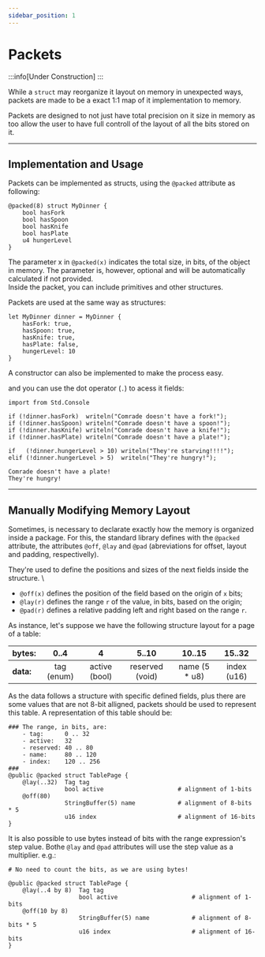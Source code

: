 ```yaml
---
sidebar_position: 1
---
```


# Packets
:::info[Under Construction]
:::

While a `struct` may reorganize it layout on memory in unexpected ways, packets are made to be a exact
1:1 map of it implementation to memory.

Packets are designed to not just have total precision on it size in memory as too allow the user to
have full controll of the layout of all the bits stored on it.

---
## Implementation and Usage

Packets can be implemented as structs, using the `@packed` attribute as following:
```abs
@packed(8) struct MyDinner {
	bool hasFork
	bool hasSpoon
	bool hasKnife
	bool hasPlate
	u4 hungerLevel
}
```

The parameter x in `@packed(x)` indicates the total size, in bits, of the object in memory.
The parameter is, however, optional and will be automatically calculated if not provided. \
Inside the packet, you can include primitives and other structures.

Packets are used at the same way as structures:
```abs
let MyDinner dinner = MyDinner {
	hasFork: true,
	hasSpoon: true,
	hasKnife: true,
	hasPlate: false,
	hungerLevel: 10
}
```
A constructor can also be implemented to make the
process easy.

and you can use the dot operator (`.`) to acess it fields:
```abs
import from Std.Console

if (!dinner.hasFork)  writeln("Comrade doesn't have a fork!");
if (!dinner.hasSpoon) writeln("Comrade doesn't have a spoon!");
if (!dinner.hasKnife) writeln("Comrade doesn't have a knife!");
if (!dinner.hasPlate) writeln("Comrade doesn't have a plate!");

if   (!dinner.hungerLevel > 10) writeln("They're starving!!!!");
elif (!dinner.hungerLevel > 5)  writeln("They're hungry!");
```

```text title="Console Output"
Comrade doesn't have a plate!
They're hungry!
```

---
## Manually Modifying Memory Layout

Sometimes, is necessary to declarate exactly how the memory is organized inside a package.
For this, the standard library defines with the `@packed` attribute, the attributes `@off`,
 `@lay` and `@pad` (abreviations for offset, layout and padding, respectivelly).

They're used to define the positions and sizes of the next fields inside the structure. \
- `@off(x)` defines the position of the field based on the origin of `x` bits;
- `@lay(r)` defines the range `r` of the value, in bits, based on the origin;
- `@pad(r)` defines a relative padding left and right based on the range `r`.

As instance, let's suppose we have the following structure layout for a page of a table:

| bytes:    | 0..4       | 4             | 5..10           | 10..15        | 15..32      |
|:----------|:----------:|:-------------:|:---------------:|:-------------:|:-----------:|
| **data:** | tag (enum) | active (bool) | reserved (void) | name (5 * u8) | index (u16) |

As the data follows a structure with specific defined fields, plus there are some
values that are not 8-bit alligned, packets should be used to represent this table.
A representation of this table should be:
```abs
### The range, in bits, are:
	- tag:      0 .. 32
	- active:   32
	- reserved: 40 .. 80
	- name:     80 .. 120
	- index:    120 .. 256
###
@public @packed struct TablePage {
	@lay(..32)  Tag tag
	            bool active                     # alignment of 1-bits
	@off(80)
	            StringBuffer(5) name            # alignment of 8-bits * 5
	            u16 index                       # alignment of 16-bits
}
```

It is also possible to use bytes instead of bits with the range expression's step value.
Bothe `@lay` and `@pad` attributes will use the step value as a multiplier.
e.g.:

```abs
# No need to count the bits, as we are using bytes!

@public @packed struct TablePage {
	@lay(..4 by 8)  Tag tag
	                bool active                     # alignment of 1-bits
	@off(10 by 8)
	                StringBuffer(5) name            # alignment of 8-bits * 5
	                u16 index                       # alignment of 16-bits
}
```
